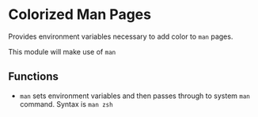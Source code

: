 Colorized Man Pages
===================

Provides environment variables necessary to add color to `man` pages.

This module will make use of `man`

Functions
---------

  * `man` sets environment variables and then passes through to system `man` command. Syntax is `man zsh`

